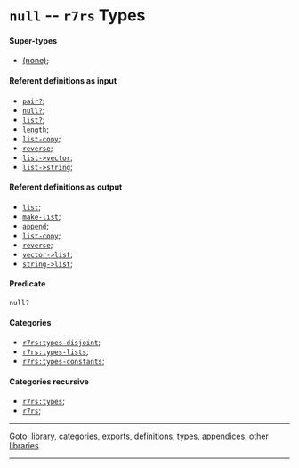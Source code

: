 

<a id='type__r7rs__null'></a>

# `null` -- `r7rs` Types


<a id='type__r7rs__null__super-types'></a>

#### Super-types

 * [(none)](../../r7rs/types/_index.md#toc__r7rs__types);


<a id='type__r7rs__null__referent-definitions-input'></a>

#### Referent definitions as input

 * [`pair?`](../../r7rs/definitions/pair_3f.md#definition__r7rs__pair_3f);
 * [`null?`](../../r7rs/definitions/null_3f.md#definition__r7rs__null_3f);
 * [`list?`](../../r7rs/definitions/list_3f.md#definition__r7rs__list_3f);
 * [`length`](../../r7rs/definitions/length.md#definition__r7rs__length);
 * [`list-copy`](../../r7rs/definitions/list-copy.md#definition__r7rs__list-copy);
 * [`reverse`](../../r7rs/definitions/reverse.md#definition__r7rs__reverse);
 * [`list->vector`](../../r7rs/definitions/list-_3e_vector.md#definition__r7rs__list-_3e_vector);
 * [`list->string`](../../r7rs/definitions/list-_3e_string.md#definition__r7rs__list-_3e_string);


<a id='type__r7rs__null__referent-definitions-output'></a>

#### Referent definitions as output

 * [`list`](../../r7rs/definitions/list.md#definition__r7rs__list);
 * [`make-list`](../../r7rs/definitions/make-list.md#definition__r7rs__make-list);
 * [`append`](../../r7rs/definitions/append.md#definition__r7rs__append);
 * [`list-copy`](../../r7rs/definitions/list-copy.md#definition__r7rs__list-copy);
 * [`reverse`](../../r7rs/definitions/reverse.md#definition__r7rs__reverse);
 * [`vector->list`](../../r7rs/definitions/vector-_3e_list.md#definition__r7rs__vector-_3e_list);
 * [`string->list`](../../r7rs/definitions/string-_3e_list.md#definition__r7rs__string-_3e_list);


<a id='type__r7rs__null__predicate'></a>

#### Predicate

````
null?
````


<a id='type__r7rs__null__categories'></a>

#### Categories

 * [`r7rs:types-disjoint`](../../r7rs/categories/r7rs_3a_types-disjoint.md#category__r7rs__r7rs_3a_types-disjoint);
 * [`r7rs:types-lists`](../../r7rs/categories/r7rs_3a_types-lists.md#category__r7rs__r7rs_3a_types-lists);
 * [`r7rs:types-constants`](../../r7rs/categories/r7rs_3a_types-constants.md#category__r7rs__r7rs_3a_types-constants);


<a id='type__r7rs__null__categories-recursive'></a>

#### Categories recursive

 * [`r7rs:types`](../../r7rs/categories/r7rs_3a_types.md#category__r7rs__r7rs_3a_types);
 * [`r7rs`](../../r7rs/categories/r7rs.md#category__r7rs__r7rs);

----

Goto: [library](../../r7rs/_index.md#library__r7rs), [categories](../../r7rs/categories/_index.md#toc__r7rs__categories), [exports](../../r7rs/exports/_index.md#toc__r7rs__exports), [definitions](../../r7rs/definitions/_index.md#toc__r7rs__definitions), [types](../../r7rs/types/_index.md#toc__r7rs__types), [appendices](../../r7rs/appendices/_index.md#toc__r7rs__appendices), other [libraries](../../_libraries.md#toc__libraries).

----

